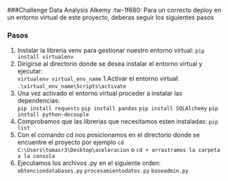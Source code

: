 ###Challenge Data Analysis Alkemy :tw-1f680:
Para un correcto deploy en un entorno virtual de este proyecto, deberas seguir los siguientes pasos
### Pasos

1. Instalar la libreria venv para gestionar nuestro entorno virtual: `pip install virtualenv`
1. Dirigirse al directorio donde se desea instalar el entorno virtual y ejecutar:  
`virtualenv virtual_env_name`
1.Activar el entorno virtual: `.\virtual_env_name\Scripts\activate`
1. Una vez activado el entorno virtual proceder a instalar las dependencias:  
  `pip install requests`
  `pip install pandas`
  `pip install SQLAlchemy`
  `pip install python-decouple`
1. Comprobamos que las librerias que necesitamos esten instaladas: `pip list`
1. Con el comando cd nos posicionamos en el directorio donde se encuentre el proyecto por ejemplo `cd C:\Users\tomasr3\Desktop\aceleracion` o `cd + arrastramos la carpeta a la consola`
1. Ejecutamos los archivos .py en el siguiente orden:
`obtenciondatabases.py`
`procesamientodatos.py`
`baseadmin.py`
